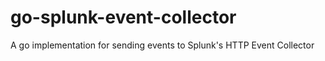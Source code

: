 # go-splunk-event-collector
A go implementation for sending events to Splunk's HTTP Event Collector

